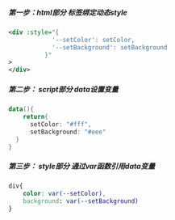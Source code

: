 ##### 第一步：html部分   标签绑定动态style

```xml
<div :style="{
            '--setColor': setColor,
            '--setBackground': setBackground
          }"
>
</div>
```

##### 第二步： script部分    data设置变量

```kotlin
data(){
    return{
      setColor: "#fff",
      setBackground: "#eee"
  }
}
```

##### 第三步： style部分    通过var函数引用data变量

```css
div{
    color: var(--setColor),
    background: var(--setBackground)
}
```